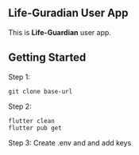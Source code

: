 ## Life-Guradian User App 

This is **Life-Guardian** user app.

## Getting Started
Step 1:
```
git clone base-url
```
Step 2:
```
flutter clean
flutter pub get
```
Step 3:
Create .env and and add keys
